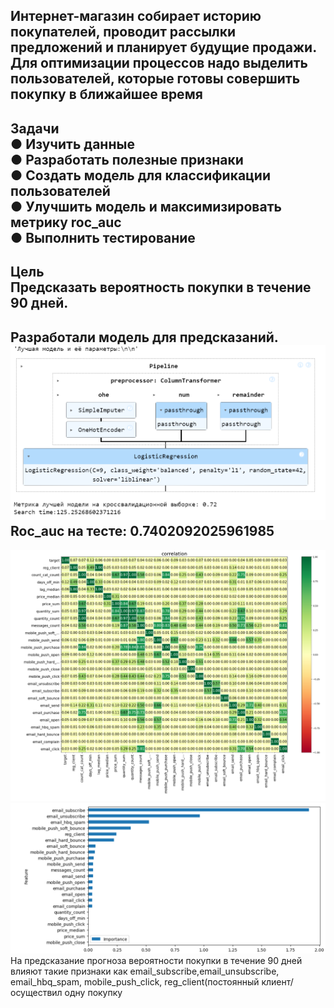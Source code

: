 **Интернет-магазин собирает историю покупателей, проводит рассылки предложений и
планирует будущие продажи. Для оптимизации процессов надо выделить пользователей,
которые готовы совершить покупку в ближайшее время**  
---------------------------------------------------------------------------------
**Задачи**    
● Изучить данные    
● Разработать полезные признаки    
● Создать модель для классификации пользователей    
● Улучшить модель и максимизировать метрику roc_auc    
● Выполнить тестирование    
--------------------------------------------------------------------------------
**Цель**    
Предсказать вероятность покупки в течение 90 дней.    
--------------------------------------------------------------------------------
**Разработали модель для предсказаний.** 
![Лучшая модель:](https://github.com/Alexrazz/online_store/blob/master/best_model.png)
Roc_auc на тесте: 0.7402092025961985
--------------------------------------------------------------------------------

![phik:](https://github.com/Alexrazz/online_store/blob/master/corr.png)
![future_importance:](https://github.com/Alexrazz/online_store/blob/master/future_importance.png)
На предсказание прогноза вероятности покупки в течение 90 дней влияют такие признаки как email_subscribe,email_unsubscribe,  
email_hbq_spam, mobile_push_click, reg_client(постоянный клиент/осуществил одну покупку 


